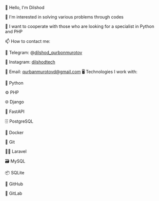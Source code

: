 👋 Hello, I'm Dilshod

👀 I'm interested in solving various problems through codes

💞️ I want to cooperate with those who are looking for a specialist in Python and PHP

📫 How to contact me:

📱 Telegram: @[dilshod_qurbonmurotov](https://t.me/dilshod_qurbonmurotov/)

📸 Instagram: [dilshodtech](https://www.instagram.com/dilshodtech/)

📧 Email: qurbanmurotovd@gmail.com
🖥️ Technologies I work with:

🐍 Python

⚙️ PHP

🌐 Django

🚀 FastAPI

🗄️ PostgreSQL

🐳 Docker

🔧 Git

🧑‍💻 Laravel

🗃️ MySQL

📦 SQLite

🐙 GitHub

🐙 GitLab
<!---
dilshodd1103/dilshodd1103 is a ✨ special ✨ repository because its `README.md` (this file) appears on your GitHub profile.
You can click the Preview link to take a look at your changes.
--->
